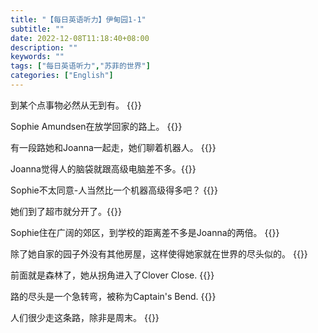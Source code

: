 ```yaml
---
title: "【每日英语听力】伊甸园1-1"
subtitle: ""
date: 2022-12-08T11:18:40+08:00
description: ""
keywords: ""
tags: ["每日英语听力","苏菲的世界"]
categories: ["English"]
---
```

到某个点事物必然从无到有。
{{<blank-text hide="At some point something must have come from nothing.">}}

Sophie Amundsen在放学回家的路上。 {{<blank-text hide="Sophie Admundsen was on her way home from school.">}}

有一段路她和Joanna一起走，她们聊着机器人。 {{<blank-text hide="She had walked the first part of the way with Joanna, they had been discussing robots.">}}

Joanna觉得人的脑袋就跟高级电脑差不多。{{<blank-text hide="Joanna thought the human brain was like an advanced computer.">}}

Sophie不太同意-人当然比一个机器高级得多吧？ {{<blank-text hide="Sophie was not certain she agreed. Surely a person was more than a piece of hardware?">}}

她们到了超市就分开了。{{<blank-text hide="When the got to the supermarket they went their seperate ways.">}}

Sophie住在广阔的郊区，到学校的距离差不多是Joanna的两倍。 {{<blank-text hide="Sophie live on the outskirts of a sprawling suburb and had almost tiwice as far to school as Joanna.">}}

除了她自家的园子外没有其他房屋，这样使得她家就在世界的尽头似的。 {{<blank-text hide="There were no other houses beyond her garden, which made it seem as if her house lay at the end of the world.">}}

前面就是森林了，她从拐角进入了Clover Close. {{<blank-text hide="This was where the woods began. She turned the corner into Clover Close.">}}

路的尽头是一个急转弯，被称为Captain's Bend. {{<blank-text hide="At the end of the road there was a sharp bend, known as Captain's Bend.">}}

人们很少走这条路，除非是周末。 {{<blank-text hide="People seldom went that way except on the weekend.">}}